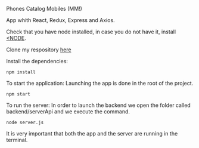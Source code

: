 Phones Catalog Mobiles (MM!)

App whith React, Redux, Express and Axios.



Check that you have node installed, in case you do not have it, install [<NODE](https://nodejs.org/en/).



Clone my respository [here](https://github.com/MartaAS/phone-catalog-app)


Install the dependencies:

```npm install```


To start the application:
Launching the app is done in the root  of the project.

```npm start```


To run the server:
In order to launch the backend we open the folder called backend/serverApi and we execute the command. 

```node server.js```



It is very  important that both the app and the server are running in the terminal.

